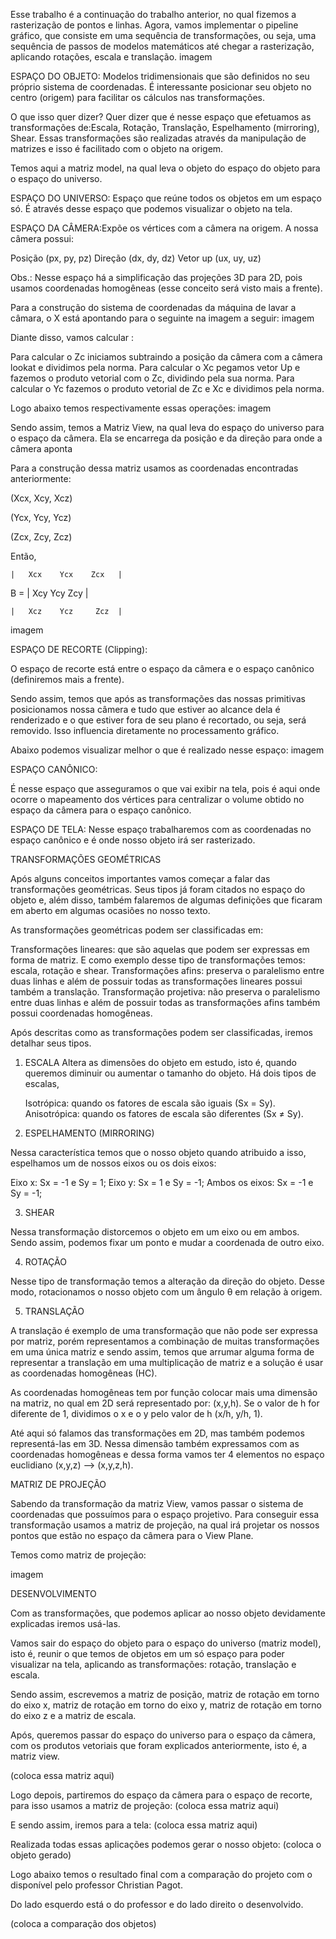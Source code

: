 Esse trabalho é a continuação do trabalho anterior, no qual fizemos a rasterização de pontos e linhas. Agora, vamos implementar o pipeline gráfico, que consiste em uma sequência de transformações, ou seja, uma sequência de passos de modelos matemáticos até chegar a rasterização, aplicando rotações, escala e translação.
imagem

ESPAÇO DO OBJETO: Modelos tridimensionais que são definidos no seu próprio sistema de coordenadas. É interessante posicionar seu objeto no centro (origem) para facilitar os cálculos nas transformações.

O que isso quer dizer? Quer dizer que é nesse espaço que efetuamos as transformações de:Escala, Rotação, Translação, Espelhamento (mirroring), Shear.
Essas transformações são realizadas através da manipulação de matrizes e isso é facilitado com o objeto na origem.

Temos aqui a matriz model, na qual leva o objeto do espaço do objeto para o espaço do universo.

ESPAÇO DO UNIVERSO: Espaço que reúne todos os objetos em um espaço só. É através desse espaço que podemos visualizar o objeto na tela.

ESPAÇO DA CÂMERA:Expõe os vértices com a câmera na origem. A nossa câmera possui:

 Posição (px, py, pz)
 Direção (dx, dy, dz)
 Vetor up (ux, uy, uz)

Obs.: Nesse espaço há a simplificação das projeções 3D para 2D, pois usamos coordenadas homogêneas (esse conceito será visto mais a frente).

Para a construção do sistema de coordenadas da máquina de lavar a câmara, o X está apontando para o seguinte na imagem a seguir:
 imagem
 
Diante disso, vamos calcular :

   Para calcular o Zc iniciamos subtraindo a posição da câmera com a câmera lookat e  dividimos pela norma.
   Para calcular o Xc pegamos vetor Up e fazemos o produto vetorial com o Zc, dividindo pela sua norma.
   Para calcular o Yc fazemos o produto vetorial de Zc e Xc e dividimos pela norma.

Logo abaixo temos respectivamente essas operações:
imagem

Sendo assim, temos a Matriz View, na qual leva do espaço do universo para o espaço da câmera. Ela se encarrega da posição e da direção para onde a câmera aponta

Para a construção dessa matriz usamos as coordenadas encontradas anteriormente:

(Xcx, Xcy, Xcz)

(Ycx, Ycy, Ycz)

(Zcx, Zcy, Zcz)

Então,

    |   Xcx    Ycx    Zcx   |

B = |   Xcy    Ycy     Zcy  |

    |   Xcz    Ycz     Zcz  |
    
imagem
    
ESPAÇO DE RECORTE (Clipping): 

O espaço de recorte está entre o espaço da câmera e o espaço canônico (definiremos mais a frente).

Sendo assim, temos que após as transformações das nossas primitivas posicionamos nossa câmera e tudo que estiver ao alcance dela é renderizado e o que estiver fora de seu plano é recortado, ou seja, será removido. Isso influencia diretamente no processamento gráfico.

Abaixo podemos visualizar melhor  o que é realizado nesse espaço:
imagem

ESPAÇO CANÔNICO:

É nesse espaço que asseguramos o que vai exibir na tela, pois é aqui onde ocorre o mapeamento dos vértices para centralizar o volume obtido no espaço da câmera para o espaço canônico.

ESPAÇO DE TELA:
Nesse espaço trabalharemos com as coordenadas no espaço canônico e é onde nosso objeto irá ser rasterizado.

TRANSFORMAÇÕES GEOMÉTRICAS

Após alguns conceitos importantes vamos começar a falar das transformações geométricas. Seus tipos já foram citados no espaço do objeto e, além disso, também falaremos de algumas definições que ficaram em aberto em algumas ocasiões no nosso texto.

As transformações geométricas podem ser classificadas em:

  Transformações lineares: que são aquelas que podem ser expressas em forma de matriz. E como exemplo desse tipo de transformações temos: escala, rotação e shear.
  Transformações afins: preserva o paralelismo entre duas linhas e além de possuir todas as transformações lineares possui também a translação.
  Transformação projetiva: não preserva o paralelismo entre duas linhas e além de possuir todas as transformações afins também possui coordenadas homogêneas.

Após descritas como as transformações podem ser classificadas, iremos detalhar seus tipos.

1. ESCALA
Altera as dimensões do objeto em estudo, isto é, quando queremos diminuir ou aumentar o tamanho do objeto.
Há dois tipos de escalas,

   Isotrópica: quando os fatores de escala são iguais (Sx = Sy).
   Anisotrópica: quando os fatores de escala são diferentes (Sx ≠ Sy).

 
2. ESPELHAMENTO (MIRRORING)

Nessa  característica temos que o nosso objeto quando atribuido a isso, espelhamos um de nossos eixos ou os dois eixos:

   Eixo x: Sx = -1 e Sy = 1;
   Eixo y: Sx = 1 e Sy = -1;
   Ambos os eixos: Sx = -1 e Sy = -1;
    
 3. SHEAR

Nessa transformação distorcemos o objeto em um eixo ou em ambos. Sendo assim,  podemos fixar um ponto e mudar a coordenada de outro eixo.

4. ROTAÇÃO

Nesse tipo de transformação temos a alteração da direção do objeto. Desse modo, rotacionamos o nosso objeto com um ângulo θ em relação à origem.

5. TRANSLAÇÃO

A translação é exemplo de uma transformação que não pode ser expressa por matriz, porém representamos a  combinação de muitas transformações em uma única matriz e sendo assim, temos que arrumar alguma forma de representar a translação em uma multiplicação de matriz e a solução é usar as coordenadas homogêneas (HC).

As coordenadas homogêneas tem por função colocar mais uma dimensão na matriz, no qual em 2D será representado por: (x,y,h). Se o valor de h for diferente de 1, dividimos o x e o y pelo valor de h (x/h, y/h, 1).

Até aqui só falamos das transformações em 2D, mas também podemos representá-las em 3D. Nessa dimensão também expressamos com as coordenadas homogêneas e dessa forma vamos ter 4 elementos no espaço euclidiano (x,y,z) –> (x,y,z,h).

MATRIZ DE PROJEÇÃO

Sabendo da transformação da matriz View, vamos passar o sistema de coordenadas que possuímos para o espaço projetivo. Para conseguir essa transformação usamos a matriz de projeção, na qual irá projetar os nossos pontos  que estão no espaço da câmera para o View Plane.

Temos como matriz de projeção:

imagem

DESENVOLVIMENTO

Com as transformações, que podemos aplicar ao nosso objeto devidamente explicadas iremos usá-las.

Vamos sair do espaço do objeto para o espaço do universo (matriz model), isto é, reunir o que temos de objetos em um só espaço para poder visualizar na tela, aplicando as transformações: rotação, translação e escala.

Sendo assim, escrevemos a matriz de posição, matriz de rotação em torno do eixo x, matriz de rotação em torno do eixo y, matriz de rotação em torno do eixo z e a matriz de escala.

Após, queremos passar do espaço do universo para o espaço da câmera, com os produtos vetoriais que foram explicados anteriormente, isto é, a matriz view.

(coloca essa matriz aqui)

Logo depois, partiremos do espaço da câmera para o espaço de recorte, para isso usamos a matriz de projeção:
(coloca essa matriz aqui)

E sendo assim, iremos para a tela:
(coloca essa matriz aqui)

Realizada todas essas aplicações podemos gerar o nosso objeto:
(coloca o objeto gerado)

Logo abaixo temos o resultado final com a comparação do projeto com o disponível pelo professor Christian Pagot.

Do lado esquerdo está o do professor e do lado direito o desenvolvido.

(coloca a comparação dos objetos)
